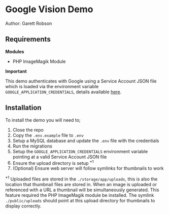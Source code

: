 # Google Vision Demo

Author: Garett Robson

## Requirements

**Modules**

* PHP ImageMagik Module

**Important**

 This demo authenticates with Google using a Service Account JSON file which is loaded via the environment variable `GOOGLE_APPLICATION_CREDENTIALS`, details available [here](https://cloud.google.com/docs/authentication/production).

## Installation

To install the demo you will need to;

1. Close the repo
1. Copy the `.env.example` file to `.env`
1. Setup a MySQL database and update the `.env` file with the credentials
1. Run the migrations
1. Setup the `GOOGLE_APPLICATION_CREDENTIALS` environment variable pointing at a valid Service Account JSON file
1. Ensure the upload directory is setup <sup>*1</sup>
1. (Optional) Ensure web server will follow symlinks for thumbnails to work

<sup>*1</sup> Uploaded files are stored in the `./storage/app/uploads`, this is also the location that thumbnail files are stored in. When an image is uploaded or referenced with a URL a thumbnail will be simultaneously generated. This feature required the PHP ImageMagik module be installed. The symlink `./public/uploads` should point at this upload directory for thumbnails to display correctly.

